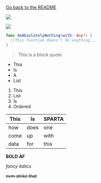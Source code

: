 [Go back to the README](README.md)

![](kofi)

![](https://statics.sportskeeda.com/wp-content/uploads/2017/05/braun-1494961418-800.png)

``` swift
func doAbsolutelyNothing(with: Any?) {
  //This function doesn't do anything...
}
```

> This is a block quote

* This
* Is
* A
* List

1. This
2. List
3. Is
4. Ordered

| This          | Is            | SPARTA|
| ------------- | ------------- | ----- |
| how           | does          | one   |
| come          | up            | with  |
| data          | for           | this  |

**BOLD AF**

*fancy italics*

~~nvm strike that~~
